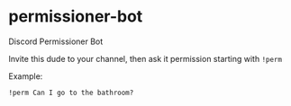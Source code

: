 # permissioner-bot
Discord Permissioner Bot

Invite this dude to your channel, then ask it permission starting with `!perm`

Example:

```
!perm Can I go to the bathroom?
```